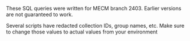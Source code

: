 These SQL queries were written for MECM branch 2403. Earlier versions are not guaranteed to work.

Several scripts have redacted collection IDs, group names, etc. Make sure to change those values to actual values from your environment
